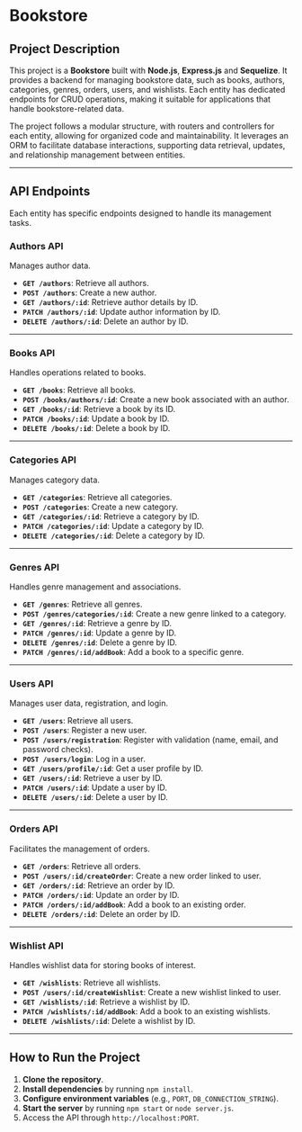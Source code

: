 # Bookstore

## Project Description

This project is a **Bookstore** built with **Node.js**, **Express.js** and **Sequelize**. 
It provides a backend for managing bookstore data, such as books, authors, categories, genres, orders, users, and wishlists. 
Each entity has dedicated endpoints for CRUD operations, making it suitable for applications that handle bookstore-related data.

The project follows a modular structure, with routers and controllers for each entity, allowing for organized code and maintainability. 
It leverages an ORM to facilitate database interactions, supporting data retrieval, updates, and relationship management between entities.

---

## API Endpoints

Each entity has specific endpoints designed to handle its management tasks.

### Authors API

Manages author data.

- **`GET /authors`**: Retrieve all authors.
- **`POST /authors`**: Create a new author.
- **`GET /authors/:id`**: Retrieve author details by ID.
- **`PATCH /authors/:id`**: Update author information by ID.
- **`DELETE /authors/:id`**: Delete an author by ID.

---

### Books API

Handles operations related to books.

- **`GET /books`**: Retrieve all books.
- **`POST /books/authors/:id`**: Create a new book associated with an author.
- **`GET /books/:id`**: Retrieve a book by its ID.
- **`PATCH /books/:id`**: Update a book by ID.
- **`DELETE /books/:id`**: Delete a book by ID.

---

### Categories API

Manages category data.

- **`GET /categories`**: Retrieve all categories.
- **`POST /categories`**: Create a new category.
- **`GET /categories/:id`**: Retrieve a category by ID.
- **`PATCH /categories/:id`**: Update a category by ID.
- **`DELETE /categories/:id`**: Delete a category by ID.

---

### Genres API

Handles genre management and associations.

- **`GET /genres`**: Retrieve all genres.
- **`POST /genres/categories/:id`**: Create a new genre linked to a category.
- **`GET /genres/:id`**: Retrieve a genre by ID.
- **`PATCH /genres/:id`**: Update a genre by ID.
- **`DELETE /genres/:id`**: Delete a genre by ID.
- **`PATCH /genres/:id/addBook`**: Add a book to a specific genre.

---

### Users API

Manages user data, registration, and login.

- **`GET /users`**: Retrieve all users.
- **`POST /users`**: Register a new user.
- **`POST /users/registration`**: Register with validation (name, email, and password checks).
- **`POST /users/login`**: Log in a user.
- **`GET /users/profile/:id`**: Get a user profile by ID.
- **`GET /users/:id`**: Retrieve a user by ID.
- **`PATCH /users/:id`**: Update a user by ID.
- **`DELETE /users/:id`**: Delete a user by ID.

---

### Orders API

Facilitates the management of orders.

- **`GET /orders`**: Retrieve all orders.
- **`POST /users/:id/createOrder`**: Create a new order linked to user.
- **`GET /orders/:id`**: Retrieve an order by ID.
- **`PATCH /orders/:id`**: Update an order by ID.
- **`PATCH /orders/:id/addBook`**: Add a book to an existing order.
- **`DELETE /orders/:id`**: Delete an order by ID.

---

### Wishlist API

Handles wishlist data for storing books of interest.

- **`GET /wishlists`**: Retrieve all wishlists.
- **`POST /users/:id/createWishlist`**: Create a new wishlist linked to user.
- **`GET /wishlists/:id`**: Retrieve a wishlist by ID.
- **`PATCH /wishlists/:id/addBook`**: Add a book to an existing wishlists.
- **`DELETE /wishlists/:id`**: Delete a wishlist by ID.

---

## How to Run the Project

1. **Clone the repository**.
2. **Install dependencies** by running `npm install`.
3. **Configure environment variables** (e.g., `PORT`, `DB_CONNECTION_STRING`).
4. **Start the server** by running `npm start` or `node server.js`.
5. Access the API through `http://localhost:PORT`.



